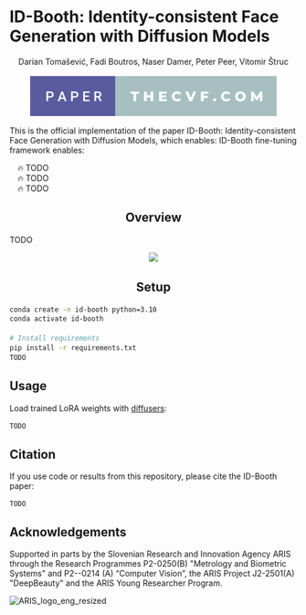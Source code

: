 # ID-Booth: Identity-consistent Face Generation with Diffusion Models

<div align="center">
  Darian Tomašević, Fadi Boutros, Naser Damer, Peter Peer, Vitomir Štruc
  <br>
  <br>
  <a 
    href="https://openaccess.thecvf.com/content/CVPR2023W/GCV/papers/Kolf_Identity-Driven_Three-Player_Generative_Adversarial_Network_for_Synthetic-Based_Face_Recognition_CVPRW_2023_paper.pdf">
    <img src="https://github.com/jankolf/assets/blob/main/IDnet/paper-thecvf.com.svg?raw=true" alt="Paper available at TheCVF">
  </a>
</div>  

This is the official implementation of the paper ID-Booth: Identity-consistent Face Generation with Diffusion Models, which enables: ID-Booth fine-tuning framework enables:

&emsp;🔥 TODO <br>
&emsp;🔥 TODO <br>
&emsp;🔥 TODO <br>

## <div align="center"> Overview </div>
TODO
<div align="center">
  <p>
    <img width="90%" src="./docs/github_preview_image.jpg">
  </p>
</div>




<!--p align="center">
<img src="./docs/ArcBiFaceGAN_framework.jpg" alt="ArcBiFaceGAN_framework" width="500"/>
</p--> 


## <div align="center"> Setup </div>

```bash
conda create -n id-booth python=3.10
conda activate id-booth

# Install requirements
pip install -r requirements.txt
TODO
```


## Usage

Load trained LoRA weights with [diffusers](https://huggingface.co/docs/diffusers/index):
```python
TODO
```

## Citation

If you use code or results from this repository, please cite the ID-Booth paper:

```
TODO
```

## Acknowledgements

Supported in parts by the Slovenian Research and Innovation Agency ARIS through the Research Programmes P2-0250(B) "Metrology and Biometric Systems" and P2--0214 (A) “Computer Vision”, the ARIS Project J2-2501(A) "DeepBeauty" and the ARIS Young Researcher Program.

<img src="./docs/ARIS_logo_eng_resized.jpg" alt="ARIS_logo_eng_resized" width="400"/>



